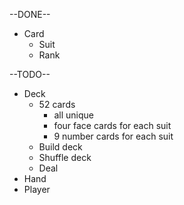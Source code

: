 --DONE--
- Card
  - Suit
  - Rank

--TODO--
- Deck
  - 52 cards
    - all unique
    - four face cards for each suit
    - 9 number cards for each suit 
  - Build deck
  - Shuffle deck
  - Deal
- Hand
- Player
